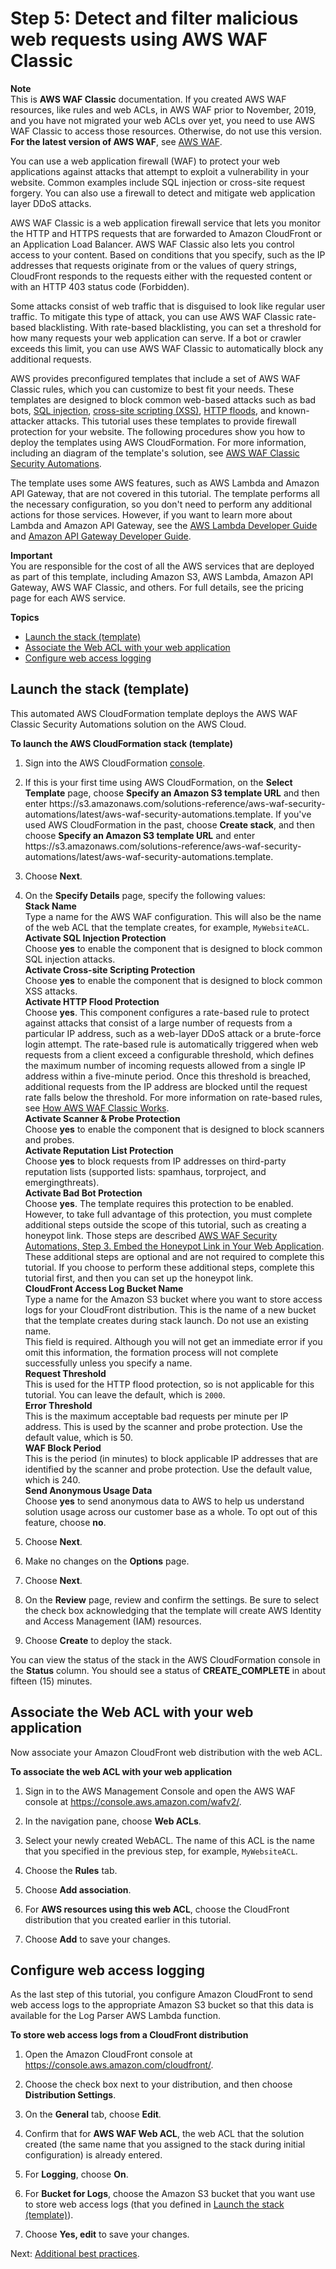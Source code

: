 # Step 5: Detect and filter malicious web requests using AWS WAF Classic<a name="classic-tutorials-ddos-cross-service-WAF"></a>

**Note**  
This is **AWS WAF Classic** documentation\. If you created AWS WAF resources, like rules and web ACLs, in AWS WAF prior to November, 2019, and you have not migrated your web ACLs over yet, you need to use AWS WAF Classic to access those resources\. Otherwise, do not use this version\.  
**For the latest version of AWS WAF**, see [AWS WAF](waf-chapter.md)\. 

You can use a web application firewall \(WAF\) to protect your web applications against attacks that attempt to exploit a vulnerability in your website\. Common examples include SQL injection or cross\-site request forgery\. You can also use a firewall to detect and mitigate web application layer DDoS attacks\. 

AWS WAF Classic is a web application firewall service that lets you monitor the HTTP and HTTPS requests that are forwarded to Amazon CloudFront or an Application Load Balancer\. AWS WAF Classic also lets you control access to your content\. Based on conditions that you specify, such as the IP addresses that requests originate from or the values of query strings, CloudFront responds to the requests either with the requested content or with an HTTP 403 status code \(Forbidden\)\. 

Some attacks consist of web traffic that is disguised to look like regular user traffic\. To mitigate this type of attack, you can use AWS WAF Classic rate\-based blacklisting\. With rate\-based blacklisting, you can set a threshold for how many requests your web application can serve\. If a bot or crawler exceeds this limit, you can use AWS WAF Classic to automatically block any additional requests\.

AWS provides preconfigured templates that include a set of AWS WAF Classic rules, which you can customize to best fit your needs\. These templates are designed to block common web\-based attacks such as bad bots, [SQL injection](https://en.wikipedia.org/wiki/SQL_injection), [cross\-site scripting \(XSS\)](https://en.wikipedia.org/wiki/Cross-site_scripting), [HTTP floods](https://en.wikipedia.org/wiki/HTTP_Flood), and known\-attacker attacks\. This tutorial uses these templates to provide firewall protection for your website\. The following procedures show you how to deploy the templates using AWS CloudFormation\. For more information, including an diagram of the template's solution, see [AWS WAF Classic Security Automations](https://aws.amazon.com/answers/security/aws-waf-security-automations/)\. 

The template uses some AWS features, such as AWS Lambda and Amazon API Gateway, that are not covered in this tutorial\. The template performs all the necessary configuration, so you don't need to perform any additional actions for those services\. However, if you want to learn more about Lambda and Amazon API Gateway, see the [AWS Lambda Developer Guide](https://docs.aws.amazon.com/lambda/latest/dg/) and [Amazon API Gateway Developer Guide](https://docs.aws.amazon.com/apigateway/latest/developerguide/)\.

**Important**  
You are responsible for the cost of all the AWS services that are deployed as part of this template, including Amazon S3, AWS Lambda, Amazon API Gateway, AWS WAF Classic, and others\. For full details, see the pricing page for each AWS service\.

**Topics**
+ [Launch the stack \(template\)](#classic-tutorials-ddos-cross-service-waf-launch)
+ [Associate the Web ACL with your web application](#classic-tutorials-ddos-cross-service-waf-associate)
+ [Configure web access logging](#classic-tutorials-ddos-cross-service-waf-store)

## Launch the stack \(template\)<a name="classic-tutorials-ddos-cross-service-waf-launch"></a>

This automated AWS CloudFormation template deploys the AWS WAF Classic Security Automations solution on the AWS Cloud\. 

**To launch the AWS CloudFormation stack \(template\)**

1. Sign into the AWS CloudFormation [console](https://console.aws.amazon.com/cloudformation/)\.

1. If this is your first time using AWS CloudFormation, on the **Select Template** page, choose **Specify an Amazon S3 template URL** and then enter https://s3\.amazonaws\.com/solutions\-reference/aws\-waf\-security\-automations/latest/aws\-waf\-security\-automations\.template\. If you've used AWS CloudFormation in the past, choose **Create stack**, and then choose **Specify an Amazon S3 template URL** and enter https://s3\.amazonaws\.com/solutions\-reference/aws\-waf\-security\-automations/latest/aws\-waf\-security\-automations\.template\.

1.  Choose **Next**\.

1. On the **Specify Details** page, specify the following values:  
**Stack Name**  
Type a name for the AWS WAF configuration\. This will also be the name of the web ACL that the template creates, for example, `MyWebsiteACL`\.  
**Activate SQL Injection Protection**  
Choose **yes** to enable the component that is designed to block common SQL injection attacks\.  
**Activate Cross\-site Scripting Protection**  
Choose **yes** to enable the component that is designed to block common XSS attacks\.   
**Activate HTTP Flood Protection**  
Choose **yes**\. This component configures a rate\-based rule to protect against attacks that consist of a large number of requests from a particular IP address, such as a web\-layer DDoS attack or a brute\-force login attempt\. The rate\-based rule is automatically triggered when web requests from a client exceed a configurable threshold, which defines the maximum number of incoming requests allowed from a single IP address within a five\-minute period\. Once this threshold is breached, additional requests from the IP address are blocked until the request rate falls below the threshold\. For more information on rate\-based rules, see [How AWS WAF Classic Works](http://docs.aws.amazon.com/waf/latest/developerguide/how-aws-waf-works.html)\.  
**Activate Scanner & Probe Protection**  
Choose **yes** to enable the component that is designed to block scanners and probes\.  
**Activate Reputation List Protection**  
Choose **yes** to block requests from IP addresses on third\-party reputation lists \(supported lists: spamhaus, torproject, and emergingthreats\)\.   
**Activate Bad Bot Protection**  
Choose **yes**\. The template requires this protection to be enabled\. However, to take full advantage of this protection, you must complete additional steps outside the scope of this tutorial, such as creating a honeypot link\. Those steps are described [AWS WAF Security Automations, Step 3\. Embed the Honeypot Link in Your Web Application](http://docs.aws.amazon.com/solutions/latest/aws-waf-security-automations/deployment.html)\. These additional steps are optional and are not required to complete this tutorial\. If you choose to perform these additional steps, complete this tutorial first, and then you can set up the honeypot link\.  
**CloudFront Access Log Bucket Name**  
Type a name for the Amazon S3 bucket where you want to store access logs for your CloudFront distribution\. This is the name of a new bucket that the template creates during stack launch\. Do not use an existing name\.   
This field is required\. Although you will not get an immediate error if you omit this information, the formation process will not complete successfully unless you specify a name\.  
**Request Threshold**  
This is used for the HTTP flood protection, so is not applicable for this tutorial\. You can leave the default, which is `2000`\.  
**Error Threshold**  
This is the maximum acceptable bad requests per minute per IP address\. This is used by the scanner and probe protection\. Use the default value, which is 50\.  
**WAF Block Period**  
This is the period \(in minutes\) to block applicable IP addresses that are identified by the scanner and probe protection\. Use the default value, which is 240\.  
**Send Anonymous Usage Data**  
Choose **yes** to send anonymous data to AWS to help us understand solution usage across our customer base as a whole\. To opt out of this feature, choose **no**\. 

1. Choose **Next**\.

1. Make no changes on the **Options** page\.

1. Choose **Next**\.

1. On the **Review** page, review and confirm the settings\. Be sure to select the check box acknowledging that the template will create AWS Identity and Access Management \(IAM\) resources\. 

1. Choose **Create** to deploy the stack\.

You can view the status of the stack in the AWS CloudFormation console in the **Status** column\. You should see a status of **CREATE\_COMPLETE** in about fifteen \(15\) minutes\. 

## Associate the Web ACL with your web application<a name="classic-tutorials-ddos-cross-service-waf-associate"></a>

Now associate your Amazon CloudFront web distribution with the web ACL\. 

**To associate the web ACL with your web application**

1. Sign in to the AWS Management Console and open the AWS WAF console at [https://console\.aws\.amazon\.com/wafv2/](https://console.aws.amazon.com/wafv2/)\. 

1. In the navigation pane, choose **Web ACLs**\.

1. Select your newly created WebACL\. The name of this ACL is the name that you specified in the previous step, for example, `MyWebsiteACL`\.

1. Choose the **Rules** tab\.

1. Choose **Add association**\.

1. For **AWS resources using this web ACL**, choose the CloudFront distribution that you created earlier in this tutorial\.

1. Choose **Add** to save your changes\.

## Configure web access logging<a name="classic-tutorials-ddos-cross-service-waf-store"></a>

As the last step of this tutorial, you configure Amazon CloudFront to send web access logs to the appropriate Amazon S3 bucket so that this data is available for the Log Parser AWS Lambda function\. 

**To store web access logs from a CloudFront distribution**

1. Open the Amazon CloudFront console at [https://console\.aws\.amazon\.com/cloudfront/](https://console.aws.amazon.com/cloudfront/)\.

1. Choose the check box next to your distribution, and then choose **Distribution Settings**\.

1. On the **General** tab, choose **Edit**\.

1. Confirm that for **AWS WAF Web ACL**, the web ACL that the solution created \(the same name that you assigned to the stack during initial configuration\) is already entered\.

1. For **Logging**, choose **On**\. 

1. For **Bucket for Logs**, choose the Amazon S3 bucket that you want use to store web access logs \(that you defined in [Launch the stack \(template\)](#classic-tutorials-ddos-cross-service-waf-launch)\)\.

1. Choose **Yes, edit** to save your changes\.

Next: [Additional best practices](classic-tutorials-ddos-cross-service-best-practices.md)\.